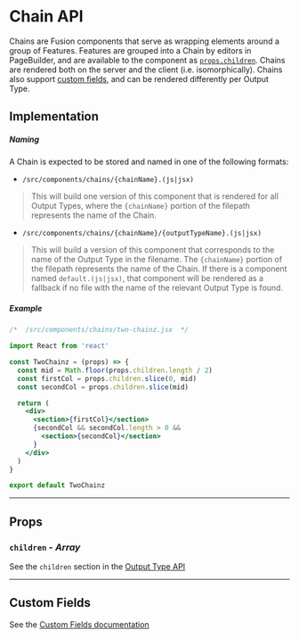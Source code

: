 # Chain API

Chains are Fusion components that serve as wrapping elements around a group of Features. Features are grouped into a Chain by editors in PageBuilder, and are available to the component as [`props.children`](#children). Chains are rendered both on the server and the client (i.e. isomorphically). Chains also support [custom fields](#custom-fields), and can be rendered differently per Output Type.

## Implementation

##### Naming

A Chain is expected to be stored and named in one of the following formats:

- `/src/components/chains/{chainName}.(js|jsx)`

> This will build one version of this component that is rendered for all Output Types, where the `{chainName}` portion of the filepath represents the name of the Chain.

- `/src/components/chains/{chainName}/{outputTypeName}.(js|jsx)`

> This will build a version of this component that corresponds to the name of the Output Type in the filename. The `{chainName}` portion of the filepath represents the name of the Chain. If there is a component named `default.(js|jsx)`, that component will be rendered as a fallback if no file with the name of the relevant Output Type is found.

##### Example

```jsx
/*  /src/components/chains/two-chainz.jsx  */

import React from 'react'

const TwoChainz = (props) => {
  const mid = Math.floor(props.children.length / 2)
  const firstCol = props.children.slice(0, mid)
  const secondCol = props.children.slice(mid)

  return (
    <div>
      <section>{firstCol}</section>
      {secondCol && secondCol.length > 0 &&
        <section>{secondCol}</section>
      }
    </div>
  )
}

export default TwoChainz
```

-----

## Props

### `children` - *Array*

See the `children` section in the [Output Type API](./output-type.md#children)

-----

## Custom Fields

See the [Custom Fields documentation](./custom-fields.md)
